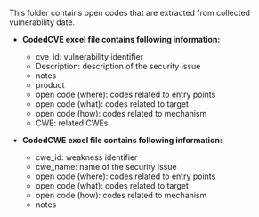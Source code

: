 This folder contains open codes that are extracted from collected vulnerability date. 

- **CodedCVE excel file contains following information:**
  - cve_id: vulnerability identifier
  - Description: description of the security issue
  - notes 
  - product
  - open code (where): codes related to entry points
  - open code (what): codes related to target
  - open code (how): codes related to mechanism
  - CWE: related CWEs.

- **CodedCWE excel file contains following information:**
  - cwe_id: weakness identifier
  - cwe_name: name of the security issue
  - open code (where): codes related to entry points
  - open code (what): codes related to target
  - open code (how): codes related to mechanism
  - notes 

